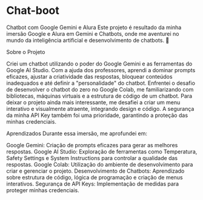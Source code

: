 # Chat-boot

Chatbot com Google Gemini e Alura
Este projeto é resultado da minha imersão Google e Alura em Gemini e Chatbots, onde me aventurei no mundo da inteligência artificial e desenvolvimento de chatbots. 🚀

Sobre o Projeto

Criei um chatbot utilizando o poder do Google Gemini e as ferramentas do Google AI Studio. Com a ajuda dos professores, aprendi a dominar prompts eficazes, ajustar a criatividade das respostas, bloquear conteúdos inadequados e até definir a "personalidade" do chatbot.
Enfrentei o desafio de desenvolver o chatbot do zero no Google Colab, me familiarizando com bibliotecas, máquinas virtuais e a estrutura de código de um chatbot.
Para deixar o projeto ainda mais interessante, me desafiei a criar um menu interativo e visualmente atraente, integrando design e código. A segurança da minha API Key também foi uma prioridade, garantindo a proteção das minhas credenciais.

Aprendizados
Durante essa imersão, me aprofundei em:

Google Gemini: Criação de prompts eficazes para gerar as melhores respostas.
Google AI Studio: Exploração de ferramentas como Temperatura, Safety Settings e System Instructions para controlar a qualidade das respostas.
Google Colab: Utilização do ambiente de desenvolvimento para criar e gerenciar o projeto.
Desenvolvimento de Chatbots: Aprendizado sobre estrutura de código, lógica de programação e criação de menus interativos.
Segurança de API Keys: Implementação de medidas para proteger minhas credenciais.
